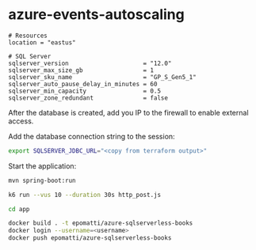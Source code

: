 # azure-events-autoscaling


```hcl
# Resources
location = "eastus"

# SQL Server
sqlserver_version                     = "12.0"
sqlserver_max_size_gb                 = 1
sqlserver_sku_name                    = "GP_S_Gen5_1"
sqlserver_auto_pause_delay_in_minutes = 60
sqlserver_min_capacity                = 0.5
sqlserver_zone_redundant              = false
```

After the database is created, add you IP to the firewall to enable external access.

Add the database connection string to the session:

```sh
export SQLSERVER_JDBC_URL="<copy from terraform output>"
```

Start the application:

```sh
mvn spring-boot:run
```


```sh
k6 run --vus 10 --duration 30s http_post.js
```

```sh
cd app

docker build . -t epomatti/azure-sqlserverless-books
docker login --username=<username>
docker push epomatti/azure-sqlserverless-books
```